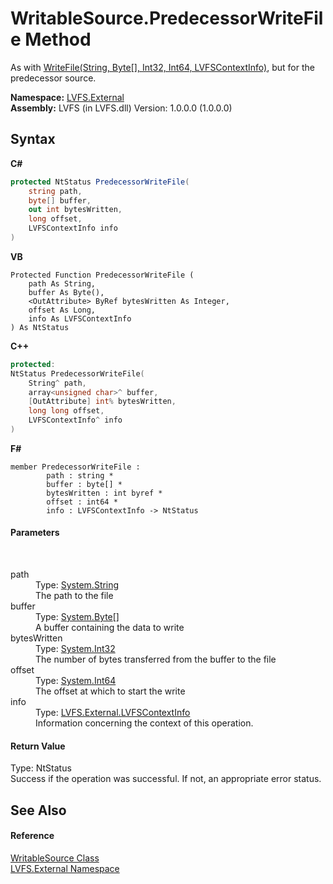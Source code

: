 # WritableSource.PredecessorWriteFile Method 
 

As with <a href="95265d15-9676-deaa-9e0b-9925c6c6db01">WriteFile(String, Byte[], Int32, Int64, LVFSContextInfo)</a>, but for the predecessor source.

**Namespace:**&nbsp;<a href="ce38c3d6-f720-9c09-02a8-24d191d963ed">LVFS.External</a><br />**Assembly:**&nbsp;LVFS (in LVFS.dll) Version: 1.0.0.0 (1.0.0.0)

## Syntax

**C#**<br />
``` C#
protected NtStatus PredecessorWriteFile(
	string path,
	byte[] buffer,
	out int bytesWritten,
	long offset,
	LVFSContextInfo info
)
```

**VB**<br />
``` VB
Protected Function PredecessorWriteFile ( 
	path As String,
	buffer As Byte(),
	<OutAttribute> ByRef bytesWritten As Integer,
	offset As Long,
	info As LVFSContextInfo
) As NtStatus
```

**C++**<br />
``` C++
protected:
NtStatus PredecessorWriteFile(
	String^ path, 
	array<unsigned char>^ buffer, 
	[OutAttribute] int% bytesWritten, 
	long long offset, 
	LVFSContextInfo^ info
)
```

**F#**<br />
``` F#
member PredecessorWriteFile : 
        path : string * 
        buffer : byte[] * 
        bytesWritten : int byref * 
        offset : int64 * 
        info : LVFSContextInfo -> NtStatus 

```


#### Parameters
&nbsp;<dl><dt>path</dt><dd>Type: <a href="http://msdn2.microsoft.com/en-us/library/s1wwdcbf" target="_blank">System.String</a><br />The path to the file</dd><dt>buffer</dt><dd>Type: <a href="http://msdn2.microsoft.com/en-us/library/yyb1w04y" target="_blank">System.Byte</a>[]<br />A buffer containing the data to write</dd><dt>bytesWritten</dt><dd>Type: <a href="http://msdn2.microsoft.com/en-us/library/td2s409d" target="_blank">System.Int32</a><br />The number of bytes transferred from the buffer to the file</dd><dt>offset</dt><dd>Type: <a href="http://msdn2.microsoft.com/en-us/library/6yy583ek" target="_blank">System.Int64</a><br />The offset at which to start the write</dd><dt>info</dt><dd>Type: <a href="09c74a4d-3965-0d4b-f9f9-f9b54f7d56d9">LVFS.External.LVFSContextInfo</a><br />Information concerning the context of this operation.</dd></dl>

#### Return Value
Type: NtStatus<br />Success if the operation was successful. If not, an appropriate error status.

## See Also


#### Reference
<a href="eef32198-3bf0-ea5f-1d5c-ef3cf7488a57">WritableSource Class</a><br /><a href="ce38c3d6-f720-9c09-02a8-24d191d963ed">LVFS.External Namespace</a><br />